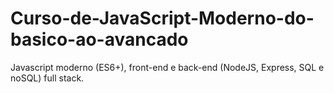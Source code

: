 # Curso-de-JavaScript-Moderno-do-basico-ao-avancado
Javascript moderno (ES6+), front-end e back-end (NodeJS, Express, SQL e noSQL) full stack.
